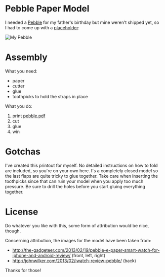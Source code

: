 # Pebble Paper Model

I needed a [Pebble](http://getpebble.com) for my father's birthday but mine weren't shipped yet, so I had to come up with a [placeholder](https://twitter.com/thomas_jachmann/status/312902524980064257/photo/1):

![My Pebble](https://pbs.twimg.com/media/BFenMEtCcAANMm1.jpg:small)

# Assembly

What you need:

* paper
* cutter
* glue
* toothpicks to hold the straps in place

What you do:

1. print [pebble.pdf](https://raw.github.com/thomasjachmann/pebble_paper_model/master/pebble.pdf)
1. cut
1. glue
1. win

# Gotchas

I've created this printout for myself. No detailed instructions on how to fold are included, so you're on your own here. I's a completely closed model so the last flaps are quite tricky to glue together. Take care when inserting the toothpicks since that can ruin your model when you apply too much pressure. Be sure to drill the holes before you start gluing everything together.

# License

Do whatever you like with this, some form of attribution would be nice, though.

Concerning attribution, the images for the model have been taken from:

* http://the-gadgeteer.com/2013/02/19/pebble-e-paper-smart-watch-for-iphone-and-android-review/ (front, left, right)
* http://johnwilker.com/2013/02/iwatch-review-pebble/ (back)

Thanks for those!
